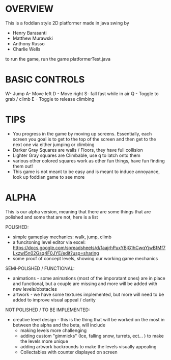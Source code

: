 # OVERVIEW
This is a foddian style 2D platformer made in java swing by
- Henry Barasanti
- Matthew Murawski
- Anthony Russo
- Charlie Wells

to run the game, run the game platformerTest.java


# BASIC CONTROLS

W- Jump
A- Move left
D - Move right
S- fall fast while in air
Q - Toggle to grab / climb
E - Toggle to release climbing

# TIPS
- You progress in the game by moving up screens. Essentially, each screen you goal is to get to the top of the screen and then get to the next one via either jumping or climbing
- Darker Gray Squares are walls / Floors, they have full collision
- Lighter Gray squares are Climbable, use q to latch onto them
- various other colored squares work as other fun things, have fun finding them out!
- This game is not meant to be easy and is meant to induce annoyance, look up foddian game to see more


# ALPHA

This is our alpha version, meaning that there are some things that are polished and some that are not, here is a list

POLISHED:
- simple gameplay mechanics: walk, jump, climb
- a funcitoning level editor via excel: https://docs.google.com/spreadsheets/d/1aajrhPuxYBjG1hCwqYjwBfMf7LxzwI5n02Gsq4F0JYE/edit?usp=sharing 
- some proof of concept levels, showing our working game mechanics

SEMI-POLISHED / FUNCTIONAL:
- animations - some animations (most of the imporatant ones) are in place and functional, but a couple are missing and more will be added with new levels/obstacles
- artwork - we have some textures implemented, but more will need to be added to improve visual appeal / clarity

NOT POLISHED / TO BE IMPLEMENTED:
- creative level design - this is the thing that will be worked on the most in between the alpha and the beta, will include
    - making levels more challenging 
    - adding custom "gimmicks" (Ice, falling snow, turrets, ect... ) to make the levels more unique
    - adding artwork backrounds to make the levels visually appealing
    - Collectables with counter displayed on screen
